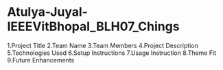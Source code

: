 # Atulya-Juyal-IEEEVitBhopal_BLH07_Chings
1.Project Title 
2.Team Name 
3.Team Members 
4.Project Description 
5.Technologies Used 
6.Setup Instructions 
7.Usage Instruction 
8.Theme Fit 
9.Future Enhancements

